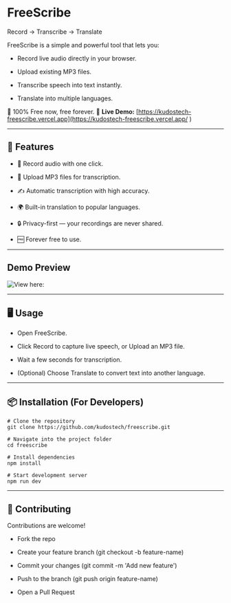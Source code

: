 
# FreeScribe

Record → Transcribe → Translate

FreeScribe is a simple and powerful tool that lets you:

- Record live audio directly in your browser.

- Upload existing MP3 files.

- Transcribe speech into text instantly.

- Translate into multiple languages.

🎉 100% Free now, free forever.
🔗 **Live Demo:** [https://kudostech-freescribe.vercel.app](https://kudostech-freescribe.vercel.app/
)

---


## 🚀 Features

- 🎤 Record audio with one click.

- 📂 Upload MP3 files for transcription.

- ✍️ Automatic transcription with high accuracy.

- 🌍 Built-in translation to popular languages.

- 🔒 Privacy-first — your recordings are never shared.

- 🆓 Forever free to use.

---

## Demo Preview
![View here:](https://i.imgur.com/NqBRXxm.png)

---

## 🖥️ Usage

- Open FreeScribe.

- Click Record to capture live speech, or Upload an MP3 file.

- Wait a few seconds for transcription.

- (Optional) Choose Translate to convert text into another language.
  
---


## 📦 Installation (For Developers)
```
# Clone the repository
git clone https://github.com/kudostech/freescribe.git

# Navigate into the project folder
cd freescribe

# Install dependencies
npm install

# Start development server
npm run dev
```
---

## 🤝 Contributing

Contributions are welcome!

- Fork the repo

- Create your feature branch (git checkout -b feature-name)

- Commit your changes (git commit -m 'Add new feature')

- Push to the branch (git push origin feature-name)

- Open a Pull Request
